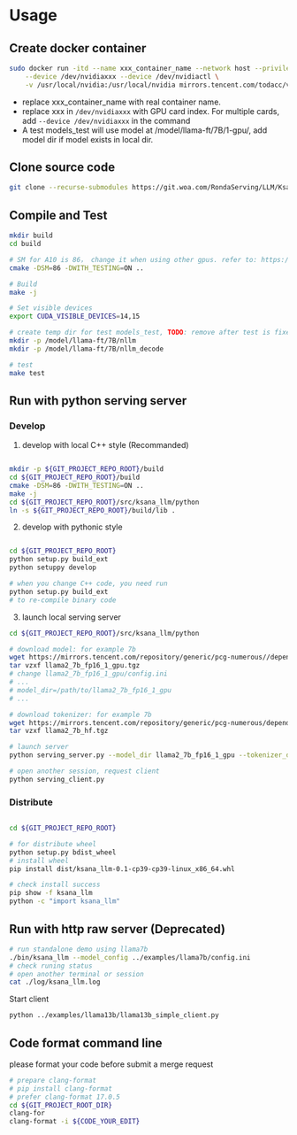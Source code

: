 # Usage

## Create docker container

```bash
sudo docker run -itd --name xxx_container_name --network host --privileged \
    --device /dev/nvidiaxxx --device /dev/nvidiactl \
    -v /usr/local/nvidia:/usr/local/nvidia mirrors.tencent.com/todacc/venus-numerous-llm:0.1.17 bash
```
- replace xxx_container_name with real container name.
- replace xxx in ```/dev/nvidiaxxx``` with GPU card index. For multiple cards, add ```--device /dev/nvidiaxxx``` in the command
- A test models_test will use model at /model/llama-ft/7B/1-gpu/, add model dir if model exists in local dir.

## Clone source code

```bash
git clone --recurse-submodules https://git.woa.com/RondaServing/LLM/KsanaLLM.git
```

## Compile and Test
```bash
mkdir build
cd build

# SM for A10 is 86， change it when using other gpus. refer to: https://developer.nvidia.cn/cuda-gpus
cmake -DSM=86 -DWITH_TESTING=ON ..

# Build
make -j

# Set visible devices
export CUDA_VISIBLE_DEVICES=14,15

# create temp dir for test models_test, TODO: remove after test is fixed
mkdir -p /model/llama-ft/7B/nllm
mkdir -p /model/llama-ft/7B/nllm_decode

# test
make test
```

## Run with python serving server

### Develop

 1. develop with local C++ style (Recommanded)

```bash

mkdir -p ${GIT_PROJECT_REPO_ROOT}/build
cd ${GIT_PROJECT_REPO_ROOT}/build
cmake -DSM=86 -DWITH_TESTING=ON ..
make -j
cd ${GIT_PROJECT_REPO_ROOT}/src/ksana_llm/python
ln -s ${GIT_PROJECT_REPO_ROOT}/build/lib .
```

 2. develop with pythonic style

```bash

cd ${GIT_PROJECT_REPO_ROOT}
python setup.py build_ext
python setuppy develop

# when you change C++ code, you need run
python setup.py build_ext
# to re-compile binary code
```

 3. launch local serving server

```bash
cd ${GIT_PROJECT_REPO_ROOT}/src/ksana_llm/python

# download model: for example 7b
wget https://mirrors.tencent.com/repository/generic/pcg-numerous//dependency/numerous_llm_models/llama2_7b_fp16_1_gpu.tgz
tar vzxf llama2_7b_fp16_1_gpu.tgz
# change llama2_7b_fp16_1_gpu/config.ini
# ...
# model_dir=/path/to/llama2_7b_fp16_1_gpu
# ...

# download tokenizer: for example 7b
wget https://mirrors.tencent.com/repository/generic/pcg-numerous/dependency/numerous_llm_models/llama2_7b_hf.tgz
tar vzxf llama2_7b_hf.tgz

# launch server
python serving_server.py --model_dir llama2_7b_fp16_1_gpu --tokenizer_dir llama2_7b_hf

# open another session, request client
python serving_client.py
```

### Distribute

```bash

cd ${GIT_PROJECT_REPO_ROOT}

# for distribute wheel
python setup.py bdist_wheel
# install wheel
pip install dist/ksana_llm-0.1-cp39-cp39-linux_x86_64.whl

# check install success
pip show -f ksana_llm
python -c "import ksana_llm"
```

## Run with http raw server (Deprecated)

```bash
# run standalone demo using llama7b
./bin/ksana_llm --model_config ../examples/llama7b/config.ini
# check runing status
# open another terminal or session
cat ./log/ksana_llm.log
```

Start client
```bash
python ../examples/llama13b/llama13b_simple_client.py
```

## Code format command line

please format your code before submit a merge request

```bash
# prepare clang-format
# pip install clang-format
# prefer clang-format 17.0.5
cd ${GIT_PROJECT_ROOT_DIR}
clang-for
clang-format -i ${CODE_YOUR_EDIT}
```
